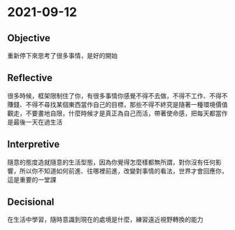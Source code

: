 # 2021-09-12

## Objective

重新停下來思考了很多事情，是好的開始

## Reflective

很多時候，框架限制住了你，有很多事情你感覺不得不去做，不得不工作、不得不賺錢、不得不尋找某個東西當作自己的目標，那些不得不終究是隨著一種環境價值觀走，不要畫地自限，什麼時候才是真正為自己而活，帶著使命感，把每天都當作是最後一天在過生活

## Interpretive

隨意的態度造就隨意的生活型態，因為你覺得怎麼樣都無所謂，對你沒有任何影響，所以你不知道如何前進、往哪裡前進，改變對事情的看法，世界才會回應你，這是重要的一堂課

## Decisional

在生活中學習，隨時意識到現在的處境是什麼，練習遠近視野轉換的能力
